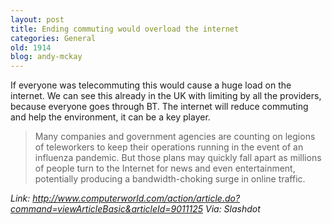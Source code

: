 ```yaml
---
layout: post
title: Ending commuting would overload the internet
categories: General
old: 1914
blog: andy-mckay
---
```

<p>If everyone was telecommuting this would cause a huge load on the internet. We can see this already in the UK with limiting by all the providers, because everyone goes through BT. The internet will reduce commuting and help the environment, it can be a key player.</p>  <blockquote>Many companies and government agencies are counting on legions of teleworkers to keep their operations running in the event of an influenza pandemic. But those plans may quickly fall apart as millions of people turn to the Internet for news and even entertainment, potentially producing a bandwidth-choking surge in online traffic. </blockquote> <cite>Link: <a href="http://www.computerworld.com/action/article.do?command=viewArticleBasic&amp;articleId=9011125" target="_blank">http://www.computerworld.com/action/article.do?command=viewArticleBasic&amp;articleId=9011125</a>&nbsp;Via: Slashdot</cite>